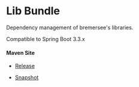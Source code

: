 # Lib Bundle

Dependency management of bremersee's libraries.

Compatible to Spring Boot 3.3.x

#### Maven Site

- [Release](https://bremersee.github.io/lib-bundle/index.html)

- [Snapshot](https://nexus.bremersee.org/repository/maven-sites/lib-bundle/0.1.2-SNAPSHOT/index.html)
